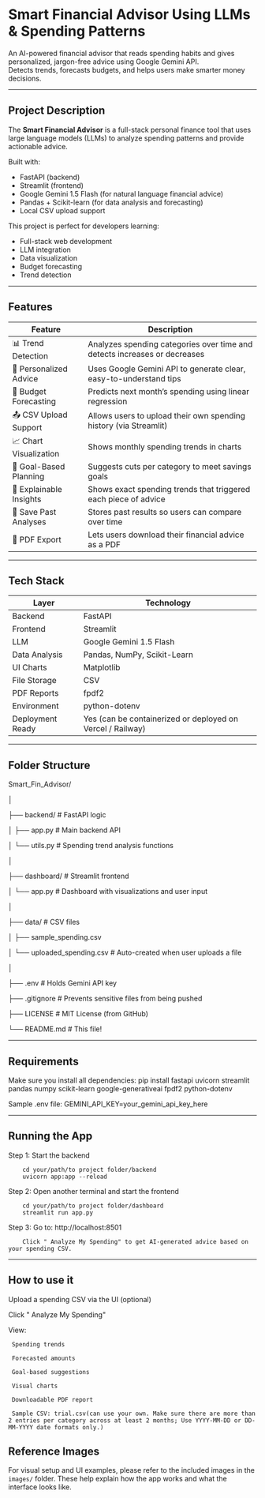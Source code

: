 # Smart Financial Advisor Using LLMs & Spending Patterns

 An AI-powered financial advisor that reads spending habits and gives personalized, jargon-free advice using Google Gemini API.  
Detects trends, forecasts budgets, and helps users make smarter money decisions.

---

##  Project Description

The **Smart Financial Advisor** is a full-stack personal finance tool that uses large language models (LLMs) to analyze spending patterns and provide actionable advice.

Built with:
- FastAPI (backend)
- Streamlit (frontend)
- Google Gemini 1.5 Flash (for natural language financial advice)
- Pandas + Scikit-learn (for data analysis and forecasting)
- Local CSV upload support

This project is perfect for developers learning:
- Full-stack web development
- LLM integration
- Data visualization
- Budget forecasting
- Trend detection

---

##  Features

| Feature | Description |
|--------|-------------|
| 📊 Trend Detection | Analyzes spending categories over time and detects increases or decreases |
| 💬 Personalized Advice | Uses Google Gemini API to generate clear, easy-to-understand tips |
| 🔮 Budget Forecasting | Predicts next month’s spending using linear regression |
| 📤 CSV Upload Support | Allows users to upload their own spending history (via Streamlit) |
| 📈 Chart Visualization | Shows monthly spending trends in charts |
| 🎯 Goal-Based Planning | Suggests cuts per category to meet savings goals |
| 📝 Explainable Insights | Shows exact spending trends that triggered each piece of advice |
| 📁 Save Past Analyses | Stores past results so users can compare over time |
| 📄 PDF Export | Lets users download their financial advice as a PDF |

---

##  Tech Stack

| Layer | Technology |
|------|------------|
| Backend | FastAPI |
| Frontend | Streamlit |
| LLM | Google Gemini 1.5 Flash |
| Data Analysis | Pandas, NumPy, Scikit-Learn |
| UI Charts | Matplotlib |
| File Storage | CSV |
| PDF Reports | fpdf2 |
| Environment | python-dotenv |
| Deployment Ready | Yes (can be containerized or deployed on Vercel / Railway)

---

##  Folder Structure

Smart_Fin_Advisor/

│

├── backend/ # FastAPI logic

│ ├── app.py # Main backend API

│ └── utils.py # Spending trend analysis functions

│

├── dashboard/ # Streamlit frontend

│ └── app.py # Dashboard with visualizations and user input

│

├── data/ # CSV files

│ ├── sample_spending.csv

│ └── uploaded_spending.csv # Auto-created when user uploads a file

│

├── .env # Holds Gemini API key

├── .gitignore # Prevents sensitive files from being pushed

├── LICENSE # MIT License (from GitHub)

└── README.md # This file!


---

##  Requirements

Make sure you install all dependencies:
pip install fastapi uvicorn streamlit pandas numpy scikit-learn google-generativeai fpdf2 python-dotenv

Sample .env file: GEMINI_API_KEY=your_gemini_api_key_here

---
## Running the App

Step 1: Start the backend

        cd your/path/to project folder/backend
        uvicorn app:app --reload

Step 2: Open another terminal and start the frontend

        cd your/path/to project folder/dashboard
        streamlit run app.py

Step 3: Go to: http://localhost:8501

        Click " Analyze My Spending" to get AI-generated advice based on your spending CSV.

---
## How to use it
Upload a spending CSV via the UI (optional)

Click " Analyze My Spending"

View:

     Spending trends
     
     Forecasted amounts

     Goal-based suggestions
    
     Visual charts

     Downloadable PDF report

     Sample CSV: trial.csv(can use your own. Make sure there are more than 2 entries per category across at least 2 months; Use YYYY-MM-DD or DD-MM-YYYY date formats only.)

## Reference Images
For visual setup and UI examples, please refer to the included images in the `images/` folder. These help explain how the app works and what the interface looks like.

